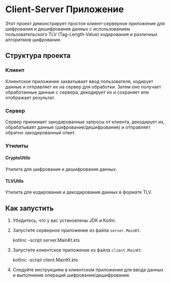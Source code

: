 # Client-Server Приложение

Этот проект демонстрирует простое клиент-серверное приложение для шифрования и дешифрования данных с использованием пользовательского TLV (Tag-Length-Value) кодирования и различных алгоритмов шифрования.

## Структура проекта

### Клиент
Клиентское приложение захватывает ввод пользователя, кодирует данные и отправляет их на сервер для обработки. Затем оно получает обработанные данные с сервера, декодирует их и сохраняет или отображает результат.

### Сервер
Сервер принимает закодированные запросы от клиента, декодирует их, обрабатывает данные (шифрование/дешифрование) и отправляет обратно закодированный ответ.

### Утилиты

#### CryptoUtils
Утилита для шифрования и дешифрования данных.

#### TLVUtils
Утилита для кодирования и декодирования данных в формате TLV.

## Как запустить

1. Убедитесь, что у вас установлены JDK и Kotlin.
2. Запустите серверное приложение из файла `server.MainKt`.

      kotlinc -script server.MainKt.kts

3. Запустите клиентское приложение из файла `client.MainKt`.

      kotlinc -script client.MainKt.kts

4. Следуйте инструкциям в клиентском приложении для ввода данных и выполнения операций шифрования/дешифрования.
